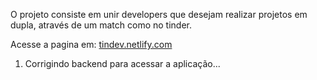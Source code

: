 O projeto consiste em unir developers que desejam realizar projetos em dupla, através de um match como no tinder.

Acesse a pagina em: <a href="http://tindev.netlify.com" target="blank">tindev.netlify.com</a>

1. Corrigindo backend para acessar a aplicação...
